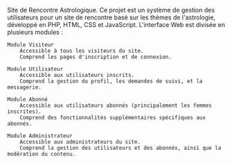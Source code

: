Site de Rencontre Astrologique.
Ce projet est un système de gestion des utilisateurs pour un site de rencontre basé sur les thèmes de l'astrologie, développé en PHP, HTML, CSS et JavaScript.
L'interface Web est divisée en plusieurs modules :

    Module Visiteur
        Accessible à tous les visiteurs du site.
        Comprend les pages d'inscription et de connexion.

    Module Utilisateur
        Accessible aux utilisateurs inscrits.
        Comprend la gestion du profil, les demandes de suivi, et la messagerie.

    Module Abonné
        Accessible aux utilisateurs abonnés (principalement les femmes inscrites).
        Comprend des fonctionnalités supplémentaires spécifiques aux abonnés.

    Module Administrateur
        Accessible aux administrateurs du site.
        Comprend la gestion des utilisateurs et des abonnés, ainsi que la modération du contenu.
